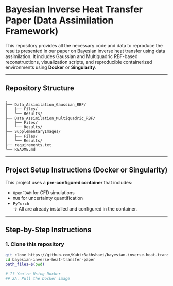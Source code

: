 # Bayesian Inverse Heat Transfer Paper (Data Assimilation Framework)

This repository provides all the necessary code and data to reproduce the results presented in our paper on Bayesian inverse heat transfer using data assimilation. It includes Gaussian and Multiquadric RBF-based reconstructions, visualization scripts, and reproducible containerized environments using **Docker** or **Singularity**.

---

## Repository Structure
```
.
├── Data_Assimilation_Gaussian_RBF/
│   ├── Files/
│   └── Results/
├── Data_Assimilation_Multiquadric_RBF/
│   ├── Files/
│   └── Results/
├── SupplementaryImages/
│   ├── Files/
│   └── Results/
├── requirements.txt
└── README.md
```

---

## Project Setup Instructions (Docker or Singularity)

This project uses a **pre-configured container** that includes:

- `OpenFOAM` for CFD simulations  
- `MUQ` for uncertainty quantification  
- `PyTorch`  
→ All are already installed and configured in the container.

---

##  Step-by-Step Instructions

### 1. Clone this repository
```bash
git clone https://github.com/KabirBakhshaei/bayesian-inverse-heat-transfer-paper
cd bayesian-inverse-heat-transfer-paper
path_files=$(pwd)

# If You're Using Docker
## 2A. Pull the Docker image

